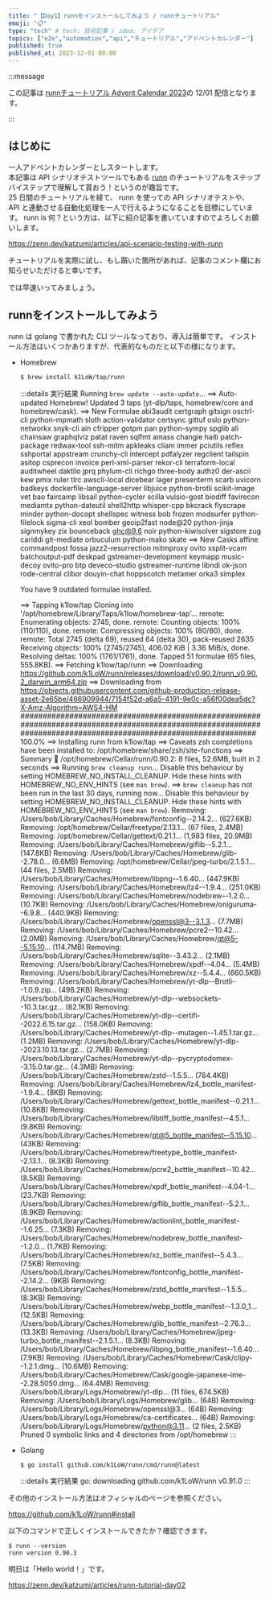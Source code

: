 ```yaml
---
title: "【Day1】runnをインストールしてみよう / runnチュートリアル"
emoji: "📋"
type: "tech" # tech: 技術記事 / idea: アイデア
topics: ["e2e","automation","api","チュートリアル","アドベントカレンダー"]
published: true
published_at: 2023-12-01 00:00
---
```


:::message

この記事は [runnチュートリアル Advent Calendar 2023](https://qiita.com/advent-calendar/2023/runn-tutorial)の 12/01 配信となります。

:::

## はじめに

一人アドベントカレンダーとしスタートします。  
本記事は API シナリオテストツールでもある [runn](https://github.com/k1LoW/runn) のチュートリアルをステップバイステップで理解して貰おう！というのが趣旨です。  
25 日間のチュートリアルを経て、 runn を使っての API シナリオテストや、 API と連動させる自動化処理を一人で行えるようになることを目標にしています。
runn is 何？という方は、以下に紹介記事を書いていますのでよろしくお願いします。

https://zenn.dev/katzumi/articles/api-scenario-testing-with-runn

チュートリアルを実際に試し、もし躓いた箇所があれば、記事のコメント欄にお知らせいただけると幸いです。

では早速いってみましょう。

## runnをインストールしてみよう

runn は golang で書かれた CLI ツールなっており、導入は簡単です。
インストール方法はいくつかありますが、代表的なものだと以下の様になります。


* Homebrew  
    ```bash
    $ brew install k1LoW/tap/runn
    ```

    :::details 実行結果
    Running `brew update --auto-update`...
    ==> Auto-updated Homebrew!
    Updated 3 taps (yt-dlp/taps, homebrew/core and homebrew/cask).
    ==> New Formulae
    abi3audit                   certgraph                   gitsign                     osctrl-cli                  python-mpmath               sloth
    action-validator            certsync                    gittuf                      oslo                        python-networkx             snyk-cli
    ain                         cfripper                    gotpm                       pan                         python-sympy                spglib
    ali                         chainsaw                    graphqlviz                  patat                       raven                       sqlfmt
    amass                       changie                     haiti                       patch-package               redwax-tool                 ssh-mitm
    apkleaks                    cliam                       immer                       pciutils                    reflex                      sshportal
    appstream                   crunchy-cli                 intercept                   pdfalyzer                   regclient                   tailspin
    asitop                      csprecon                    invoice                     perl-xml-parser             rekor-cli                   terraform-local
    auditwheel                  daktilo                     jprq                        phylum-cli                  richgo                      three-body
    authz0                      der-ascii                   kew                         pmix                        ruler                       tlrc
    awscli-local                dicebear                    lager                       presenterm                  scarb                       uvicorn
    badkeys                     dockerfile-language-server  libjuice                    python-brotli               scikit-image                vet
    bao                         faircamp                    libsail                     python-cycler               scilla                      vulsio-gost
    biodiff                     favirecon                   mediamtx                    python-dateutil             shell2http                  whisper-cpp
    bkcrack                     flyscrape                   minder                      python-docopt               shellspec                   witness
    bob                         frozen                      modsurfer                   python-filelock             sigma-cli                   xeol
    bomber                      geoip2fast                  node@20                     python-jinja                signmykey                   zix
    bounceback                  ghc@9.6                     noir                        python-kiwisolver           sigstore                    zug
    cariddi                     git-mediate                 orbuculum                   python-mako                 skate
    ==> New Casks
    affine                  commandpost             fossa                   jazz2-resurrection      mitmproxy               ovito                   xsplit-vcam
    batchoutput-pdf         deskpad                 gstreamer-development   keymapp                 music-decoy             ovito-pro
    btp                     deveco-studio           gstreamer-runtime       libndi                  ok-json                 rode-central
    clibor                  douyin-chat             hoppscotch              metamer                 orka3                   simplex

    You have 9 outdated formulae installed.

    ==> Tapping k1low/tap
    Cloning into '/opt/homebrew/Library/Taps/k1low/homebrew-tap'...
    remote: Enumerating objects: 2745, done.
    remote: Counting objects: 100% (110/110), done.
    remote: Compressing objects: 100% (80/80), done.
    remote: Total 2745 (delta 69), reused 64 (delta 30), pack-reused 2635
    Receiving objects: 100% (2745/2745), 406.02 KiB | 3.36 MiB/s, done.
    Resolving deltas: 100% (1761/1761), done.
    Tapped 51 formulae (65 files, 555.8KB).
    ==> Fetching k1low/tap/runn
    ==> Downloading https://github.com/k1LoW/runn/releases/download/v0.90.2/runn_v0.90.2_darwin_arm64.zip
    ==> Downloading from https://objects.githubusercontent.com/github-production-release-asset-2e65be/466909944/7154f52d-a6a5-4191-9e0c-a56f00dea5dc?X-Amz-Algorithm=AWS4-HM
    ################################################################################################################################################################# 100.0%
    ==> Installing runn from k1low/tap
    ==> Caveats
    zsh completions have been installed to:
    /opt/homebrew/share/zsh/site-functions
    ==> Summary
    🍺  /opt/homebrew/Cellar/runn/0.90.2: 8 files, 52.6MB, built in 2 seconds
    ==> Running `brew cleanup runn`...
    Disable this behaviour by setting HOMEBREW_NO_INSTALL_CLEANUP.
    Hide these hints with HOMEBREW_NO_ENV_HINTS (see `man brew`).
    ==> `brew cleanup` has not been run in the last 30 days, running now...
    Disable this behaviour by setting HOMEBREW_NO_INSTALL_CLEANUP.
    Hide these hints with HOMEBREW_NO_ENV_HINTS (see `man brew`).
    Removing: /Users/bob/Library/Caches/Homebrew/fontconfig--2.14.2... (627.6KB)
    Removing: /opt/homebrew/Cellar/freetype/2.13.1... (67 files, 2.4MB)
    Removing: /opt/homebrew/Cellar/gettext/0.21.1... (1,983 files, 20.9MB)
    Removing: /Users/bob/Library/Caches/Homebrew/giflib--5.2.1... (147.8KB)
    Removing: /Users/bob/Library/Caches/Homebrew/glib--2.78.0... (6.6MB)
    Removing: /opt/homebrew/Cellar/jpeg-turbo/2.1.5.1... (44 files, 2.5MB)
    Removing: /Users/bob/Library/Caches/Homebrew/libpng--1.6.40... (447.9KB)
    Removing: /Users/bob/Library/Caches/Homebrew/lz4--1.9.4... (251.0KB)
    Removing: /Users/bob/Library/Caches/Homebrew/nodebrew--1.2.0... (10.7KB)
    Removing: /Users/bob/Library/Caches/Homebrew/oniguruma--6.9.8... (440.9KB)
    Removing: /Users/bob/Library/Caches/Homebrew/openssl@3--3.1.3... (7.7MB)
    Removing: /Users/bob/Library/Caches/Homebrew/pcre2--10.42... (2.0MB)
    Removing: /Users/bob/Library/Caches/Homebrew/qt@5--5.15.10... (114.7MB)
    Removing: /Users/bob/Library/Caches/Homebrew/sqlite--3.43.2... (2.1MB)
    Removing: /Users/bob/Library/Caches/Homebrew/xpdf--4.04... (5.4MB)
    Removing: /Users/bob/Library/Caches/Homebrew/xz--5.4.4... (660.5KB)
    Removing: /Users/bob/Library/Caches/Homebrew/yt-dlp--Brotli--1.0.9.zip... (498.2KB)
    Removing: /Users/bob/Library/Caches/Homebrew/yt-dlp--websockets--10.3.tar.gz... (82.1KB)
    Removing: /Users/bob/Library/Caches/Homebrew/yt-dlp--certifi--2022.6.15.tar.gz... (158.0KB)
    Removing: /Users/bob/Library/Caches/Homebrew/yt-dlp--mutagen--1.45.1.tar.gz... (1.2MB)
    Removing: /Users/bob/Library/Caches/Homebrew/yt-dlp--2023.10.13.tar.gz... (2.7MB)
    Removing: /Users/bob/Library/Caches/Homebrew/yt-dlp--pycryptodomex--3.15.0.tar.gz... (4.3MB)
    Removing: /Users/bob/Library/Caches/Homebrew/zstd--1.5.5... (784.4KB)
    Removing: /Users/bob/Library/Caches/Homebrew/lz4_bottle_manifest--1.9.4... (8KB)
    Removing: /Users/bob/Library/Caches/Homebrew/gettext_bottle_manifest--0.21.1... (10.8KB)
    Removing: /Users/bob/Library/Caches/Homebrew/libtiff_bottle_manifest--4.5.1... (9.8KB)
    Removing: /Users/bob/Library/Caches/Homebrew/qt@5_bottle_manifest--5.15.10... (43KB)
    Removing: /Users/bob/Library/Caches/Homebrew/freetype_bottle_manifest--2.13.1... (8.3KB)
    Removing: /Users/bob/Library/Caches/Homebrew/pcre2_bottle_manifest--10.42... (8.5KB)
    Removing: /Users/bob/Library/Caches/Homebrew/xpdf_bottle_manifest--4.04-1... (23.7KB)
    Removing: /Users/bob/Library/Caches/Homebrew/giflib_bottle_manifest--5.2.1... (8.9KB)
    Removing: /Users/bob/Library/Caches/Homebrew/actionlint_bottle_manifest--1.6.25... (7.3KB)
    Removing: /Users/bob/Library/Caches/Homebrew/nodebrew_bottle_manifest--1.2.0... (1.7KB)
    Removing: /Users/bob/Library/Caches/Homebrew/xz_bottle_manifest--5.4.3... (7.5KB)
    Removing: /Users/bob/Library/Caches/Homebrew/fontconfig_bottle_manifest--2.14.2... (9KB)
    Removing: /Users/bob/Library/Caches/Homebrew/zstd_bottle_manifest--1.5.5... (8.3KB)
    Removing: /Users/bob/Library/Caches/Homebrew/webp_bottle_manifest--1.3.0_1... (12.5KB)
    Removing: /Users/bob/Library/Caches/Homebrew/glib_bottle_manifest--2.76.3... (13.3KB)
    Removing: /Users/bob/Library/Caches/Homebrew/jpeg-turbo_bottle_manifest--2.1.5.1... (8.3KB)
    Removing: /Users/bob/Library/Caches/Homebrew/libpng_bottle_manifest--1.6.40... (7.9KB)
    Removing: /Users/bob/Library/Caches/Homebrew/Cask/clipy--1.2.1.dmg... (10.6MB)
    Removing: /Users/bob/Library/Caches/Homebrew/Cask/google-japanese-ime--2.28.5050.dmg... (64.4MB)
    Removing: /Users/bob/Library/Logs/Homebrew/yt-dlp... (11 files, 674.5KB)
    Removing: /Users/bob/Library/Logs/Homebrew/glib... (64B)
    Removing: /Users/bob/Library/Logs/Homebrew/openssl@3... (64B)
    Removing: /Users/bob/Library/Logs/Homebrew/ca-certificates... (64B)
    Removing: /Users/bob/Library/Logs/Homebrew/python@3.11... (2 files, 2.5KB)
    Pruned 0 symbolic links and 4 directories from /opt/homebrew
    :::
<!-- textlint-enable -->

* Golang  
    ```bash
    $ go install github.com/k1LoW/runn/cmd/runn@latest
    ```
    :::details 実行結果
    go: downloading github.com/k1LoW/runn v0.91.0
    :::

その他のインストール方法はオフィシャルのページを参照ください。

https://github.com/k1LoW/runn#install

以下のコマンドで正しくインストールできたか？確認できます。

```console
$ runn --version
runn version 0.90.3
```

明日は「Hello world！」です。

https://zenn.dev/katzumi/articles/runn-tutorial-day02